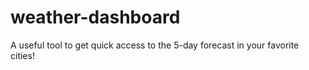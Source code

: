 # weather-dashboard
A useful tool to get quick access to the 5-day forecast in your favorite cities!
